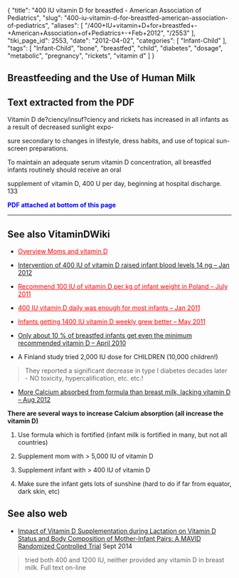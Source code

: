 {
    "title": "400 IU vitamin D for breastfed - American Association of Pediatrics",
    "slug": "400-iu-vitamin-d-for-breastfed-american-association-of-pediatrics",
    "aliases": [
        "/400+IU+vitamin+D+for+breastfed+-+American+Association+of+Pediatrics+-+Feb+2012",
        "/2553"
    ],
    "tiki_page_id": 2553,
    "date": "2012-04-02",
    "categories": [
        "Infant-Child"
    ],
    "tags": [
        "Infant-Child",
        "bone",
        "breastfed",
        "child",
        "diabetes",
        "dosage",
        "metabolic",
        "pregnancy",
        "rickets",
        "vitamin d"
    ]
}


## Breastfeeding and the Use of Human Milk

## Text extracted from the PDF

Vitamin D de?ciency/insuf?ciency and rickets has increased in all infants as a result of decreased sunlight expo-

sure secondary to changes in lifestyle, dress habits, and use of topical sun-screen preparations. 

To maintain an adequate serum vitamin D concentration, all breastfed infants routinely should receive an oral 

supplement of vitamin D, 400 U per day, beginning at hospital discharge. 133

 **<span style="color:#00F;">PDF attached at bottom of this page</span>** 

---

## See also VitaminDWiki

* <a href="/posts/overview-moms-and-vitamin-d" style="color: red; text-decoration: underline;" title="This link has an unknown page_id: 816">Overview Moms and vitamin D</a>

* [Intervention of 400 IU of vitamin D raised infant blood levels 14 ng – Jan 2012](/posts/intervention-of-400-iu-of-vitamin-d-raised-infant-blood-levels-14-ng)

* <a href="/posts/recommend-100-iu-of-vitamin-d-per-kg-of-infant-weight-in-poland" style="color: red; text-decoration: underline;" title="This link has an unknown page_id: 1757">Recommend 100 IU of vitamin D per kg of infant weight in Poland – July 2011</a>

* <a href="/posts/400-iu-vitamin-d-daily-was-enough-for-most-infants" style="color: red; text-decoration: underline;" title="This link has an unknown page_id: 1332">400 IU vitamin D daily was enough for most infants – Jan 2011</a>

* <a href="/posts/infants-getting-1400-iu-vitamin-d-weekly-grew-better" style="color: red; text-decoration: underline;" title="This link has an unknown page_id: 1695">Infants getting 1400 IU vitamin D weekly grew better – May 2011</a>

* [Only about 10 % of breastfed infants get even the minimum recommended vitamin D – April 2010](/posts/only-about-10-percent-of-breastfed-infants-get-even-the-minimum-recommended-vitamin-d)

* A Finland study tried 2,000 IU dose for CHILDREN (10,000 children!)

> They reported a significant decrease in type I diabetes decades later - NO toxicity, hypercalification, etc. etc.!

* [More Calcium absorbed from formula than breast milk, lacking vitamin D – Aug 2012](/posts/more-calcium-absorbed-from-formula-than-breast-milk-lacking-vitamin-d)

 **There are several ways to increase Calcium absorption (all increase the vitamin D)** 

1. Use formula which is fortified (infant milk is fortified in many, but not all countries)

1. Supplement mom with > 5,000 IU of vitamin D

1. Supplement infant with > 400 IU of vitamin D

1. Make sure the infant gets lots of sunshine (hard to do if far from equator, dark skin, etc)

## See also web

* [Impact of Vitamin D Supplementation during Lactation on Vitamin D Status and Body Composition of Mother-Infant Pairs: A MAVID Randomized Controlled Trial](http://www.plosone.org/article/info%3Adoi%2F10.1371%2Fjournal.pone.0107708) Sept 2014

> tried both 400 and 1200 IU, neither provided any vitamin D in breast milk.  Full text on-line